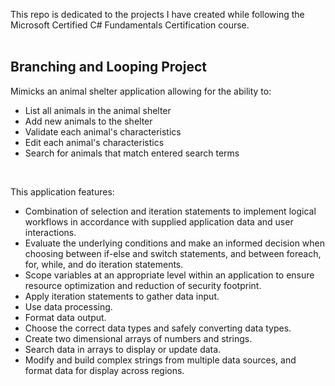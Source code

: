 This repo is dedicated to the projects I have created while following the Microsoft Certified C# Fundamentals Certification course.
<br>
<br>
<h2>Branching and Looping Project</h2>

Mimicks an animal shelter application allowing for the ability to:
- List all animals in the animal shelter
- Add new animals to the shelter
- Validate each animal's characteristics
- Edit each animal's characteristics
- Search for animals that match entered search terms
  
<br>

This application features:
- Combination of selection and iteration statements to implement logical workflows in accordance with supplied application data and user interactions.
- Evaluate the underlying conditions and make an informed decision when choosing between if-else and switch statements, and between foreach, for, while, and do iteration statements.
- Scope variables at an appropriate level within an application to ensure resource optimization and reduction of security footprint.
- Apply iteration statements to gather data input.
- Use data processing.
- Format data output.
- Choose the correct data types and safely converting data types.
- Create two dimensional arrays of numbers and strings.
- Search data in arrays to display or update data.
- Modify and build complex strings from multiple data sources, and format data for display across regions.
